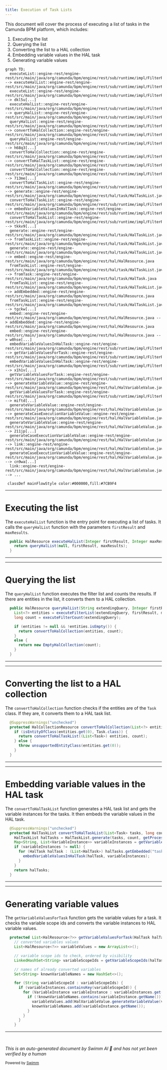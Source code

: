 ```yaml
---
title: Execution of Task Lists
---
```

This document will cover the process of executing a list of tasks in the Camunda BPM platform, which includes:

1. Executing the list
2. Querying the list
3. Converting the list to a HAL collection
4. Embedding variable values in the HAL task
5. Generating variable values

```mermaid
graph TD;
  executeList::engine-rest/engine-rest/src/main/java/org/camunda/bpm/engine/rest/sub/runtime/impl/FilterResourceImpl.java:::mainFlowStyle --> executeHalList::engine-rest/engine-rest/src/main/java/org/camunda/bpm/engine/rest/sub/runtime/impl/FilterResourceImpl.java
  executeList::engine-rest/engine-rest/src/main/java/org/camunda/bpm/engine/rest/sub/runtime/impl/FilterResourceImpl.java:::mainFlowStyle --> dkl5u[...]
  executeHalList::engine-rest/engine-rest/src/main/java/org/camunda/bpm/engine/rest/sub/runtime/impl/FilterResourceImpl.java:::mainFlowStyle --> queryHalList::engine-rest/engine-rest/src/main/java/org/camunda/bpm/engine/rest/sub/runtime/impl/FilterResourceImpl.java
  queryHalList::engine-rest/engine-rest/src/main/java/org/camunda/bpm/engine/rest/sub/runtime/impl/FilterResourceImpl.java:::mainFlowStyle --> convertToHalCollection::engine-rest/engine-rest/src/main/java/org/camunda/bpm/engine/rest/sub/runtime/impl/FilterResourceImpl.java
  queryHalList::engine-rest/engine-rest/src/main/java/org/camunda/bpm/engine/rest/sub/runtime/impl/FilterResourceImpl.java:::mainFlowStyle --> h68q3[...]
  convertToHalCollection::engine-rest/engine-rest/src/main/java/org/camunda/bpm/engine/rest/sub/runtime/impl/FilterResourceImpl.java:::mainFlowStyle --> convertToHalTaskList::engine-rest/engine-rest/src/main/java/org/camunda/bpm/engine/rest/sub/runtime/impl/FilterResourceImpl.java
  convertToHalCollection::engine-rest/engine-rest/src/main/java/org/camunda/bpm/engine/rest/sub/runtime/impl/FilterResourceImpl.java:::mainFlowStyle --> 713me[...]
  convertToHalTaskList::engine-rest/engine-rest/src/main/java/org/camunda/bpm/engine/rest/sub/runtime/impl/FilterResourceImpl.java:::mainFlowStyle --> generate::engine-rest/engine-rest/src/main/java/org/camunda/bpm/engine/rest/hal/task/HalTaskList.java
  convertToHalTaskList::engine-rest/engine-rest/src/main/java/org/camunda/bpm/engine/rest/sub/runtime/impl/FilterResourceImpl.java:::mainFlowStyle --> embedVariableValuesInHalTask::engine-rest/engine-rest/src/main/java/org/camunda/bpm/engine/rest/sub/runtime/impl/FilterResourceImpl.java
  convertToHalTaskList::engine-rest/engine-rest/src/main/java/org/camunda/bpm/engine/rest/sub/runtime/impl/FilterResourceImpl.java:::mainFlowStyle --> tkkv9[...]
  generate::engine-rest/engine-rest/src/main/java/org/camunda/bpm/engine/rest/hal/task/HalTaskList.java --> fromTaskList::engine-rest/engine-rest/src/main/java/org/camunda/bpm/engine/rest/hal/task/HalTaskList.java
  generate::engine-rest/engine-rest/src/main/java/org/camunda/bpm/engine/rest/hal/task/HalTaskList.java --> embed::engine-rest/engine-rest/src/main/java/org/camunda/bpm/engine/rest/hal/HalResource.java
  fromTaskList::engine-rest/engine-rest/src/main/java/org/camunda/bpm/engine/rest/hal/task/HalTaskList.java --> fromTask::engine-rest/engine-rest/src/main/java/org/camunda/bpm/engine/rest/hal/task/HalTask.java
  fromTaskList::engine-rest/engine-rest/src/main/java/org/camunda/bpm/engine/rest/hal/task/HalTaskList.java --> addEmbedded::engine-rest/engine-rest/src/main/java/org/camunda/bpm/engine/rest/hal/HalResource.java
  fromTaskList::engine-rest/engine-rest/src/main/java/org/camunda/bpm/engine/rest/hal/task/HalTaskList.java --> tgckw[...]
  embed::engine-rest/engine-rest/src/main/java/org/camunda/bpm/engine/rest/hal/HalResource.java --> addEmbedded::engine-rest/engine-rest/src/main/java/org/camunda/bpm/engine/rest/hal/HalResource.java
  embed::engine-rest/engine-rest/src/main/java/org/camunda/bpm/engine/rest/hal/HalResource.java --> w0hse[...]
  embedVariableValuesInHalTask::engine-rest/engine-rest/src/main/java/org/camunda/bpm/engine/rest/sub/runtime/impl/FilterResourceImpl.java:::mainFlowStyle --> getVariableValuesForTask::engine-rest/engine-rest/src/main/java/org/camunda/bpm/engine/rest/sub/runtime/impl/FilterResourceImpl.java
  embedVariableValuesInHalTask::engine-rest/engine-rest/src/main/java/org/camunda/bpm/engine/rest/sub/runtime/impl/FilterResourceImpl.java:::mainFlowStyle --> x1h1v[...]
  getVariableValuesForTask::engine-rest/engine-rest/src/main/java/org/camunda/bpm/engine/rest/sub/runtime/impl/FilterResourceImpl.java:::mainFlowStyle --> generateVariableValue::engine-rest/engine-rest/src/main/java/org/camunda/bpm/engine/rest/hal/HalVariableValue.java
  getVariableValuesForTask::engine-rest/engine-rest/src/main/java/org/camunda/bpm/engine/rest/sub/runtime/impl/FilterResourceImpl.java:::mainFlowStyle --> miftd[...]
  generateVariableValue::engine-rest/engine-rest/src/main/java/org/camunda/bpm/engine/rest/hal/HalVariableValue.java:::mainFlowStyle --> generateCaseExecutionVariableValue::engine-rest/engine-rest/src/main/java/org/camunda/bpm/engine/rest/hal/HalVariableValue.java
  generateVariableValue::engine-rest/engine-rest/src/main/java/org/camunda/bpm/engine/rest/hal/HalVariableValue.java:::mainFlowStyle --> 211jp[...]
  generateCaseExecutionVariableValue::engine-rest/engine-rest/src/main/java/org/camunda/bpm/engine/rest/hal/HalVariableValue.java:::mainFlowStyle --> link::engine-rest/engine-rest/src/main/java/org/camunda/bpm/engine/rest/hal/HalVariableValue.java
  generateCaseExecutionVariableValue::engine-rest/engine-rest/src/main/java/org/camunda/bpm/engine/rest/hal/HalVariableValue.java:::mainFlowStyle --> cn9wa[...]
  link::engine-rest/engine-rest/src/main/java/org/camunda/bpm/engine/rest/hal/HalVariableValue.java:::mainFlowStyle --> ...

 classDef mainFlowStyle color:#000000,fill:#7CB9F4
```

<SwmSnippet path="/engine-rest/engine-rest/src/main/java/org/camunda/bpm/engine/rest/sub/runtime/impl/FilterResourceImpl.java" line="249">

---

# Executing the list

The `executeHalList` function is the entry point for executing a list of tasks. It calls the `queryHalList` function with the parameters `firstResult` and `maxResults`.

```java
  public HalResource executeHalList(Integer firstResult, Integer maxResults) {
    return queryHalList(null, firstResult, maxResults);
  }
```

---

</SwmSnippet>

<SwmSnippet path="/engine-rest/engine-rest/src/main/java/org/camunda/bpm/engine/rest/sub/runtime/impl/FilterResourceImpl.java" line="253">

---

# Querying the list

The `queryHalList` function executes the filter list and counts the results. If there are entities in the list, it converts them to a HAL collection.

```java
  public HalResource queryHalList(String extendingQuery, Integer firstResult, Integer maxResults) {
    List<?> entities = executeFilterList(extendingQuery, firstResult, maxResults);
    long count = executeFilterCount(extendingQuery);

    if (entities != null && !entities.isEmpty()) {
      return convertToHalCollection(entities, count);
    }
    else {
      return new EmptyHalCollection(count);
    }
  }
```

---

</SwmSnippet>

<SwmSnippet path="/engine-rest/engine-rest/src/main/java/org/camunda/bpm/engine/rest/sub/runtime/impl/FilterResourceImpl.java" line="393">

---

# Converting the list to a HAL collection

The `convertToHalCollection` function checks if the entities are of the `Task` class. If they are, it converts them to a HAL task list.

```java
  @SuppressWarnings("unchecked")
  protected HalCollectionResource convertToHalCollection(List<?> entities, long count) {
    if (isEntityOfClass(entities.get(0), Task.class)) {
      return convertToHalTaskList((List<Task>) entities, count);
    } else {
      throw unsupportedEntityClass(entities.get(0));
    }
  }
```

---

</SwmSnippet>

<SwmSnippet path="/engine-rest/engine-rest/src/main/java/org/camunda/bpm/engine/rest/sub/runtime/impl/FilterResourceImpl.java" line="402">

---

# Embedding variable values in the HAL task

The `convertToHalTaskList` function generates a HAL task list and gets the variable instances for the tasks. It then embeds the variable values in the HAL task.

```java
  @SuppressWarnings("unchecked")
  protected HalTaskList convertToHalTaskList(List<Task> tasks, long count) {
    HalTaskList halTasks = HalTaskList.generate(tasks, count, getProcessEngine());
    Map<String, List<VariableInstance>> variableInstances = getVariableInstancesForTasks(halTasks);
    if (variableInstances != null) {
      for (HalTask halTask : (List<HalTask>) halTasks.getEmbedded("task")) {
        embedVariableValuesInHalTask(halTask, variableInstances);
      }
    }
    return halTasks;
  }
```

---

</SwmSnippet>

<SwmSnippet path="/engine-rest/engine-rest/src/main/java/org/camunda/bpm/engine/rest/sub/runtime/impl/FilterResourceImpl.java" line="431">

---

# Generating variable values

The `getVariableValuesForTask` function gets the variable values for a task. It checks the variable scope ids and converts the variable instances to HAL variable values.

```java
  protected List<HalResource<?>> getVariableValuesForTask(HalTask halTask, Map<String, List<VariableInstance>> variableInstances) {
    // converted variables values
    List<HalResource<?>> variableValues = new ArrayList<>();

    // variable scope ids to check, ordered by visibility
    LinkedHashSet<String> variableScopeIds = getVariableScopeIds(halTask);

    // names of already converted variables
    Set<String> knownVariableNames = new HashSet<>();

    for (String variableScopeId : variableScopeIds) {
      if (variableInstances.containsKey(variableScopeId)) {
        for (VariableInstance variableInstance : variableInstances.get(variableScopeId)) {
          if (!knownVariableNames.contains(variableInstance.getName())) {
            variableValues.add(HalVariableValue.generateVariableValue(variableInstance, variableScopeId));
            knownVariableNames.add(variableInstance.getName());
          }
        }
      }
    }

```

---

</SwmSnippet>

&nbsp;

*This is an auto-generated document by Swimm AI 🌊 and has not yet been verified by a human*

<SwmMeta version="3.0.0" repo-id="Z2l0aHViJTNBJTNBREVNTy1jYW11bmRhLWJwbS1wbGF0Zm9ybSUzQSUzQXN3aW1taW8=" repo-name="DEMO-camunda-bpm-platform"><sup>Powered by [Swimm](/)</sup></SwmMeta>
